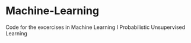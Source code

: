 # Machine-Learning

Code for the excercises in Machine Learning I Probabilistic Unsupervised Learning
